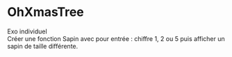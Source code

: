 # OhXmasTree
Exo individuel </br>
Créer une fonction Sapin avec pour entrée : chiffre 1, 2 ou 5 puis afficher un sapin de taille différente. 
